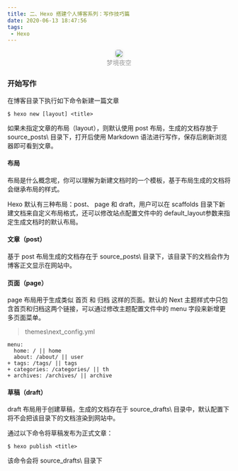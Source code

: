```yaml
---
title: 二、Hexo 搭建个人博客系列：写作技巧篇
date: 2020-06-13 18:47:56
tags:
 - Hexo
---
```


<center>
    <img style="border-radius: 0.3125em;
    box-shadow: 0 2px 4px 0 rgba(34,36,38,.12),0 2px 10px 0 rgba(34,36,38,.08);" 
    src="https://s1.ax1x.com/2020/06/20/NlQqVH.jpg">
    <br>
    <div style="color:orange;
    display: inline-block;
    color: #999;
    padding: 2px;">梦境夜空</div>
</center>

### 开始写作
在博客目录下执行如下命令新建一篇文章
```
$ hexo new [layout] <title>
```
<!-- more -->
如果未指定文章的布局（layout），则默认使用 post 布局，生成的文档存放于 source\_posts\ 目录下，打开后使用 Markdown 语法进行写作，保存后刷新浏览器即可看到文章。

#### 布局
布局是什么概念呢，你可以理解为新建文档时的一个模板，基于布局生成的文档将会继承布局的样式。

Hexo 默认有三种布局：post、 page 和 draft，用户可以在 scaffolds 目录下新建文档来自定义布局格式，还可以修改站点配置文件中的 default_layout参数来指定生成文档时的默认布局。

#### 文章（post）
基于 post 布局生成的文档存在于 source\_posts\ 目录下，该目录下的文档会作为博客正文显示在网站中。

#### 页面（page）
page 布局用于生成类似 首页 和 归档 这样的页面。默认的 Next 主题样式中只包含首页和归档这两个链接，可以通过修改主题配置文件中的 menu 字段来新增更多页面菜单。

> themes\next\_config.yml
```
menu:
  home: / || home
  about: /about/ || user
+ tags: /tags/ || tags
+ categories: /categories/ || th
+ archives: /archives/ || archive
```

#### 草稿（draft）
draft 布局用于创建草稿，生成的文档存在于 source\_drafts\ 目录中，默认配置下将不会把该目录下的文档渲染到网站中。

通过以下命令将草稿发布为正式文章：
```
$ hexo publish <title>
```
该命令会将 source\_drafts\ 目录下

